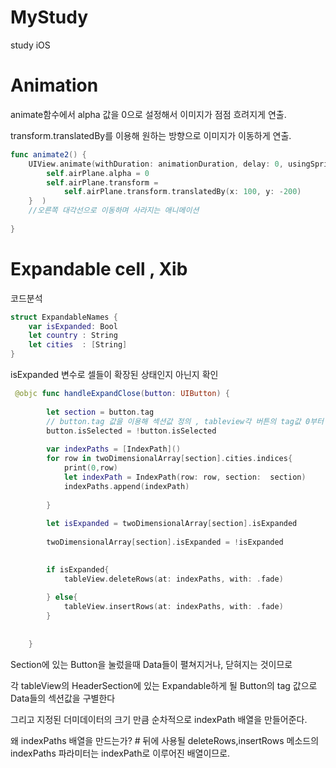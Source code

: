 # MyStudy
study iOS

# Animation

 animate함수에서 alpha 값을 0으로 설정해서 이미지가 점점 흐려지게 연출.
 
 transform.translatedBy를 이용해 원하는 방향으로 이미지가 이동하게 연출. 

```swift
func animate2() {
    UIView.animate(withDuration: animationDuration, delay: 0, usingSpringWithDamping: 1, initialSpringVelocity: 1, options: .curveLinear, animations: {
        self.airPlane.alpha = 0
        self.airPlane.transform =
            self.airPlane.transform.translatedBy(x: 100, y: -200)
    }  )
    //오른쪽 대각선으로 이동하며 사라지는 애니메이션
    
}
```



# Expandable cell , Xib
코드분석
```swift
struct ExpandableNames {
    var isExpanded: Bool
    let country : String
    let cities  : [String]
}
```
isExpanded 변수로 셀들이 확장된 상태인지 아닌지 확인
```swift
 @objc func handleExpandClose(button: UIButton) {
        
        let section = button.tag 
        // button.tag 값을 이용해 섹션값 정의 , tableview각 버튼의 tag값 0부터 오름차순임
        button.isSelected = !button.isSelected
        
        var indexPaths = [IndexPath]()
        for row in twoDimensionalArray[section].cities.indices{
            print(0,row)
            let indexPath = IndexPath(row: row, section:  section)
            indexPaths.append(indexPath)
            
        }
        
        let isExpanded = twoDimensionalArray[section].isExpanded
        
        twoDimensionalArray[section].isExpanded = !isExpanded
        

        if isExpanded{
            tableView.deleteRows(at: indexPaths, with: .fade)
            
        } else{
            tableView.insertRows(at: indexPaths, with: .fade)
        }
        
        
    }
```
Section에 있는 Button을 눌렀을때 Data들이 펼쳐지거나, 닫혀지는 것이므로 

각 tableView의 HeaderSection에 있는 Expandable하게 될 Button의 tag 값으로 Data들의 섹션값을 구별한다

그리고 지정된 더미데이터의 크기 만큼 순차적으로 indexPath 배열을 만들어준다. 

왜 indexPaths 배열을 만드는가?  #
뒤에 사용될 deleteRows,insertRows 메소드의 indexPaths 파라미터는 indexPath로 이루어진 배열이므로.
